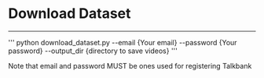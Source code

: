 # Download Dataset
---

'''
python download_dataset.py --email {Your email} --password {Your password} --output_dir {directory to save videos}
'''

Note that email and password MUST be ones used for registering Talkbank
